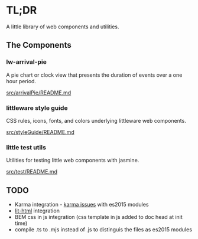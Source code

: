 # TL;DR

A little library of web components and utilities.

## The Components

### lw-arrival-pie

A pie chart or clock view that presents the duration of events over a one hour period.

[src/arrivalPie/README.md](./src/arrivalPie/README.md)

### littleware style guide

CSS rules, icons, fonts, and colors underlying littleware web components.

[src/styleGuide/README.md](./src/styleGuide/README.md)

### little test utils

Utilities for testing little web components with jasmine.

[src/test/README.md](./src/test/README.md)

## TODO

* Karma integration - [karma issues](https://github.com/karma-runner/karma/pull/2834) with es2015 modules
* [lit-html](https://github.com/Polymer/lit-html) integration
* BEM css in js integration (css template in js added to doc head at init time)
* compile .ts to .mjs instead of .js to distinguis the files as es2015 modules
